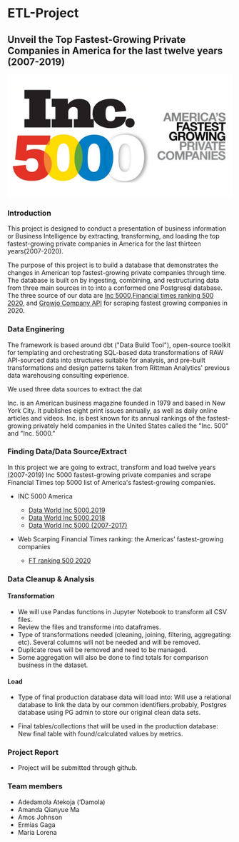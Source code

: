 # ETL-Project

## Unveil the Top Fastest-Growing Private Companies in America for the last twelve years (2007-2019) 
                          
![ETL_project](Image/Inc.5000.png)

### Introduction

This project is designed to conduct a presentation of business information or Business Intelligence by extracting, transforming, and loading the top fastest-growing private companies in America for the last thirteen years(2007-2020).

The purpose of this project is to build a database that demonstrates the changes in American top fastest-growing private companies through time. The database is built on by ingesting, combining, and restructuring data from three main sources in to into a conformed one Postgresql database. The three source of our data are [Inc 5000](https://www.inc.com/inc5000/),[Financial times ranking 500 2020](https://www.ft.com/americas-fastest-growing-companies-2020), and [Growjo Company API](https://growjo.com/company_api) for scraping fastest growing companies in 2020.

### Data Enginering 





The framework is based around dbt ("Data Build Tool"), open-source toolkit for templating and orchestrating SQL-based data transformations of RAW API-sourced data into structures suitable for analysis, and pre-built transformations and design patterns taken from Rittman Analytics' previous data warehousing consulting experience.




We used three data sources to extract the dat 



Inc. is an American business magazine founded in 1979 and based in New York City. It publishes eight print issues annually, as well as daily online articles and videos. Inc. is best known for its annual rankings of the fastest-growing privately held companies in the United States called the "Inc. 500" and "Inc. 5000."

### Finding Data/Data Source/Extract
In this project we are going to extract, transform and load twelve years (2007-2019) Inc 5000 fastest-growing private companies and scrape Financial Times top 5000 list of America's fastest-growing companies.

* INC 5000 America
  - [Data World Inc 5000,2019](https://data.world/aurielle/inc-5000-2019/workspace/file?filename=inc5000-2019.csv)
  - [Data World Inc 5000,2018](https://data.world/aurielle/inc-5000-2018/workspace/file?filename=inc5000-2018.csv)
  - [Data World Inc 5000 (2007-2017)](https://data.world/aurielle/inc-5000-10-years/workspace/file?filename=inc5000_all10years.csv)
 
* Web Scarping Financial Times ranking: the Americas’ fastest-growing companies
  - [FT ranking 500 2020](https://www.ft.com/americas-fastest-growing-companies-2020)
 
### Data Cleanup & Analysis

#### Transformation

- We will use Pandas functions in Jupyter Notebook to transform all CSV files.
- Review the files and transforme into dataframes.
- Type of transformations needed (cleaning, joining, filtering, aggregating: etc). Several columns will not be needed and will be removed. 
- Duplicate rows will be removed and need to be managed. 
- Some aggregation will also be done to find totals for comparison business in the dataset.

#### Load
- Type of final production database data will load into: Will use a relational database to link the data by our common identifiers.probably, Postgres database using PG admin to store our original clean data sets.

- Final tables/collections that will be used in the production database: New final table with found/calculated values by metrics.

### Project Report
- Project will be submitted through github.

### Team members
- Adedamola Atekoja (‘Damola)
- Amanda Qianyue Ma
- Amos Johnson
- Ermias Gaga
- Maria Lorena
